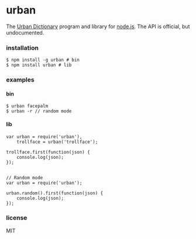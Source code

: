 # urban

The [Urban Dictionary](https://www.urbandictionary.com/) program and library for [node.js](https://nodejs.org/). The API is official, but undocumented.

### installation

    $ npm install -g urban # bin
    $ npm install urban # lib

### examples

#### bin
    $ urban facepalm
    $ urban -r // random mode

#### lib
    var urban = require('urban'),
        trollface = urban('trollface');

    trollface.first(function(json) {
        console.log(json);
    });
    
    
    // Random mode
    var urban = require('urban');
    
    urban.random().first(function(json) {
        console.log(json);
    });
    

### license

MIT
